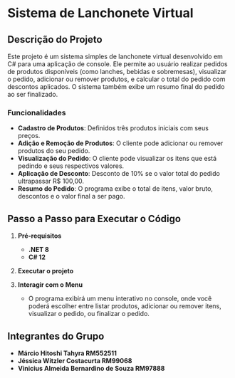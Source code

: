 # Sistema de Lanchonete Virtual

## Descrição do Projeto
Este projeto é um sistema simples de lanchonete virtual desenvolvido em C# para uma aplicação de console. Ele permite ao usuário realizar pedidos de produtos disponíveis (como lanches, bebidas e sobremesas), visualizar o pedido, adicionar ou remover produtos, e calcular o total do pedido com descontos aplicados. O sistema também exibe um resumo final do pedido ao ser finalizado.

### Funcionalidades
- **Cadastro de Produtos**: Definidos três produtos iniciais com seus preços.
- **Adição e Remoção de Produtos**: O cliente pode adicionar ou remover produtos do seu pedido.
- **Visualização do Pedido**: O cliente pode visualizar os itens que está pedindo e seus respectivos valores.
- **Aplicação de Desconto**: Desconto de 10% se o valor total do pedido ultrapassar R$ 100,00.
- **Resumo do Pedido**: O programa exibe o total de itens, valor bruto, descontos e o valor final a ser pago.

## Passo a Passo para Executar o Código

1. **Pré-requisitos**
   - **.NET 8**
   - **C# 12**

5. **Executar o projeto**

6. **Interagir com o Menu**
   - O programa exibirá um menu interativo no console, onde você poderá escolher entre listar produtos, adicionar ou remover itens, visualizar o pedido, ou finalizar o pedido.

## Integrantes do Grupo

- **Márcio Hitoshi Tahyra RM552511**
- **Jéssica Witzler Costacurta RM99068**
- **Vinicius Almeida Bernardino de Souza RM97888**
